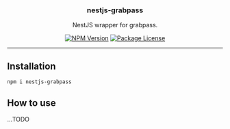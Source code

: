 <h3 align="center">nestjs-grabpass</h3>

<p align="center">
  NestJS wrapper for grabpass.
</p>

<p align="center">
  <a href="https://www.npmjs.com/package/nestjs-grabpass" target="_blank"><img src="https://img.shields.io/npm/v/nestjs-grabpass.svg" alt="NPM Version" /></a>
  <a href="https://www.npmjs.com/package/nestjs-grabpass" target="_blank"><img src="https://img.shields.io/npm/l/nestjs-grabpass.svg" alt="Package License" /></a>
</p>

---

## Installation

```console
npm i nestjs-grabpass
```

## How to use

...TODO
